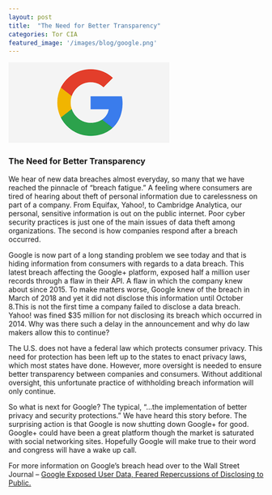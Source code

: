 ```yaml
---
layout: post
title:  "The Need for Better Transparency"
categories: Tor CIA
featured_image: '/images/blog/google.png'
---
```


![](/images/blog/google.png)

### The Need for Better Transparency

We hear of new data breaches almost everyday, so many that we have reached the pinnacle of “breach fatigue.” A feeling where consumers are tired of hearing about theft of personal information due to carelessness on part of a company. From Equifax, Yahoo!, to Cambridge Analytica, our personal, sensitive information is out on the public internet. Poor cyber security practices is just one of the main issues of data theft among organizations. The second is how companies respond after a breach occurred.

Google is now part of a long standing problem we see today and that is hiding information from consumers with regards to a data breach. This latest breach affecting the Google+ platform, exposed half a million user records through a flaw in their API. A flaw in which the company knew about since 2015. To make matters worse, Google knew of the breach in March of 2018 and yet it did not disclose this information until October 8.This is not the first time a company failed to disclose a data breach. Yahoo! was fined $35 million for not disclosing its breach which occurred in 2014. Why was there such a delay in the announcement and why do law makers allow this to continue?

The U.S. does not have a federal law which protects consumer privacy. This need for protection has been left up to the states to enact privacy laws, which most states have done. However, more oversight is needed to ensure better transparency between companies and consumers. Without additional oversight, this unfortunate practice of withholding breach information will only continue.

So what is next for Google? The typical, “…the implementation of better privacy and security protections.” We have heard this story before. The surprising action is that Google is now shutting down Google+ for good. Google+ could have been a great platform though the market is saturated with social networking sites. Hopefully Google will make true to their word and congress will have a wake up call.

For more information on Google’s breach head over to the Wall Street Journal – [Google Exposed User Data, Feared Repercussions of Disclosing to Public.][google-url]

[google-url]: https://www.wsj.com/articles/google-exposed-user-data-feared-repercussions-of-disclosing-to-public-1539017194
